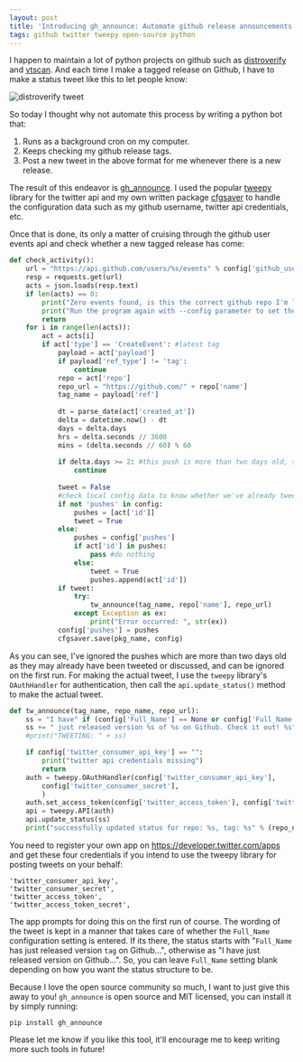```yaml
---
layout: post
title: 'Introducing gh_announce: Automate github release announcements on twitter with this python bot'
tags: github twitter tweepy open-source python
---
```


I happen to maintain a lot of python projects on github such as [distroverify](https://github.com/prahladyeri/distroverify) and [vtscan](https://github.com/prahladyeri/vtscan). And each time I make a tagged release on Github, I have to make a status tweet like this to let people know:

![distroverify tweet](/uploads/distroverify_tweet.png)

So today I thought why not automate this process by writing a python bot that:

1. Runs as a background cron on my computer.
2. Keeps checking my github release tags.
3. Post a new tweet in the above format for me whenever there is a new release.

The result of this endeavor is [gh_announce](https://github.com/prahladyeri/gh_announce). I used the popular [tweepy](https://github.com/tweepy/tweepy) library for the twitter api and my own written package [cfgsaver](https://github.com/prahladyeri/cfgsaver/) to handle the configuration data such as my github username, twitter api credentials, etc.

Once that is done, its only a matter of cruising through the github user events api and check whether a new tagged release has come:

```python
def check_activity():
	url = "https://api.github.com/users/%s/events" % config['github_username']
	resp = requests.get(url)
	acts = json.loads(resp.text)
	if len(acts) == 0:
		print("Zero events found, is this the correct github repo I'm looking at?")
		print("Run the program again with --config parameter to set the correct values")
		return
	for i in range(len(acts)):
		act = acts[i]
		if act['type'] == 'CreateEvent': #latest tag
			payload = act['payload']
			if payload['ref_type'] != 'tag':
				continue
			repo = act['repo']
			repo_url = "https://github.com/" + repo['name']
			tag_name = payload['ref']
			
			dt = parse_date(act['created_at'])
			delta = datetime.now() - dt
			days = delta.days
			hrs = delta.seconds // 3600
			mins = (delta.seconds // 60) % 60
			
			if delta.days >= 2: #this push is more than two days old, so just ignore
				continue
				
			tweet = False
			#check local config data to know whether we've already tweeted for this release
			if not 'pushes' in config:
				pushes = [act['id']]
				tweet = True
			else:
				pushes = config['pushes']
				if act['id'] in pushes:
					pass #do nothing
				else:
					tweet = True
					pushes.append(act['id'])
			if tweet:
				try:
					tw_announce(tag_name, repo['name'], repo_url)
				except Exception as ex:
					print("Error occurred: ", str(ex))
			config['pushes'] = pushes
			cfgsaver.save(pkg_name, config)
```

As you can see, I've ignored the pushes which are more than two days old as they may already have been tweeted or discussed, and can be ignored on the first run. For making the actual tweet, I use the `tweepy` library's `OAuthHandler` for authentication, then call the `api.update_status()` method to make the actual tweet.

```python
def tw_announce(tag_name, repo_name, repo_url):
	ss = "I have" if (config['Full_Name'] == None or config['Full_Name'] == "") else config["Full_Name"] + " has"
	ss += " just released version %s of %s on Github. Check it out! %s" % (tag_name, repo_name.split("/")[1], repo_url)
	#print("TWEETING: " + ss)

	if config['twitter_consumer_api_key'] == "":
		print("twitter api credentials missing")
		return
	auth = tweepy.OAuthHandler(config['twitter_consumer_api_key'], 
		config['twitter_consumer_secret'],
		)
	auth.set_access_token(config['twitter_access_token'], config['twitter_access_token_secret'])
	api = tweepy.API(auth)
	api.update_status(ss)
	print("successfully updated status for repo: %s, tag: %s" % (repo_name, tag_name))
```
	
You need to register your own app on <https://developer.twitter.com/apps> and get these four credentials if you intend to use the tweepy library for posting tweets on your behalf:

	'twitter_consumer_api_key',
	'twitter_consumer_secret',
	'twitter_access_token',
	'twitter_access_token_secret',

The app prompts for doing this on the first run of course. The wording of the tweet is kept in a manner that takes care of whether the `Full_Name` configuration setting is entered. If its there, the status starts with "`Full_Name` has just released version `tag` on Github...", otherwise as "I have just released version <tag> on Github...". So, you can leave `Full_Name` setting blank depending on how you want the status structure to be.

Because I love the open source community so much, I want to just give this away to you! `gh_announce` is open source and MIT licensed, you can install it by simply running:

	pip install gh_announce
	
Please let me know if you like this tool, it'll encourage me to keep writing more such tools in future!
